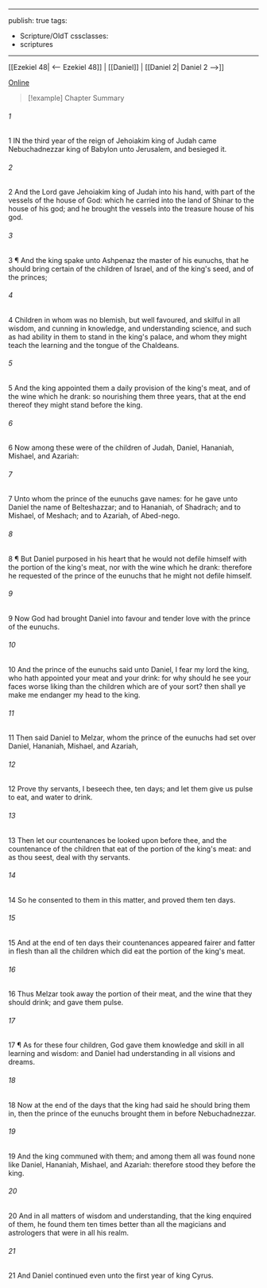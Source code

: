 

---
publish: true
tags:
  - Scripture/OldT
cssclasses:
  - scriptures
---
[[Ezekiel 48| <-- Ezekiel 48]] | [[Daniel]] | [[Daniel 2| Daniel 2 -->]]

[Online](https://churchofjesuschrist.org/study/scriptures/ot/dan/1?lang=eng)

>[!example] Chapter Summary
>
###### 1
1 IN the third year of the reign of Jehoiakim king of Judah came Nebuchadnezzar king of Babylon unto Jerusalem, and besieged it.
###### 2
2 And the Lord gave Jehoiakim king of Judah into his hand, with part of the vessels of the house of God: which he carried into the land of Shinar to the house of his god; and he brought the vessels into the treasure house of his god.
###### 3
3 ¶ And the king spake unto Ashpenaz the master of his eunuchs, that he should bring certain of the children of Israel, and of the king's seed, and of the princes;
###### 4
4 Children in whom was no blemish, but well favoured, and skilful in all wisdom, and cunning in knowledge, and understanding science, and such as had ability in them to stand in the king's palace, and whom they might teach the learning and the tongue of the Chaldeans.
###### 5
5 And the king appointed them a daily provision of the king's meat, and of the wine which he drank: so nourishing them three years, that at the end thereof they might stand before the king.
###### 6
6 Now among these were of the children of Judah, Daniel, Hananiah, Mishael, and Azariah:
###### 7
7 Unto whom the prince of the eunuchs gave names: for he gave unto Daniel the name of Belteshazzar; and to Hananiah, of Shadrach; and to Mishael, of Meshach; and to Azariah, of Abed-nego.
###### 8
8 ¶ But Daniel purposed in his heart that he would not defile himself with the portion of the king's meat, nor with the wine which he drank: therefore he requested of the prince of the eunuchs that he might not defile himself.
###### 9
9 Now God had brought Daniel into favour and tender love with the prince of the eunuchs.
###### 10
10 And the prince of the eunuchs said unto Daniel, I fear my lord the king, who hath appointed your meat and your drink: for why should he see your faces worse liking than the children which are of your sort?  then shall ye make me endanger my head to the king.
###### 11
11 Then said Daniel to Melzar, whom the prince of the eunuchs had set over Daniel, Hananiah, Mishael, and Azariah,
###### 12
12 Prove thy servants, I beseech thee, ten days; and let them give us pulse to eat, and water to drink.
###### 13
13 Then let our countenances be looked upon before thee, and the countenance of the children that eat of the portion of the king's meat: and as thou seest, deal with thy servants.
###### 14
14 So he consented to them in this matter, and proved them ten days.
###### 15
15 And at the end of ten days their countenances appeared fairer and fatter in flesh than all the children which did eat the portion of the king's meat.
###### 16
16 Thus Melzar took away the portion of their meat, and the wine that they should drink; and gave them pulse.
###### 17
17 ¶ As for these four children, God gave them knowledge and skill in all learning and wisdom: and Daniel had understanding in all visions and dreams.
###### 18
18 Now at the end of the days that the king had said he should bring them in, then the prince of the eunuchs brought them in before Nebuchadnezzar.
###### 19
19 And the king communed with them; and among them all was found none like Daniel, Hananiah, Mishael, and Azariah: therefore stood they before the king.
###### 20
20 And in all matters of wisdom and understanding, that the king enquired of them, he found them ten times better than all the magicians and astrologers that were in all his realm.
###### 21
21 And Daniel continued even unto the first year of king Cyrus.



